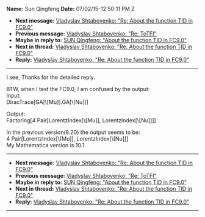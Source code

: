 **Name:** Sun Qingfeng
**Date:** 07/02/15-12:50:11 PM Z

  - **Next message:** [Vladyslav Shtabovenko: "Re: About the function
    TID in FC9.0"](0933.html)
  - **Previous message:** [Vladyslav Shtabovenko: "Re:
    ToTFI"](0931.html)
  - **Maybe in reply to:** [SUN Qingfeng: "About the function TID in
    FC9.0"](0927.html)
  - **Next in thread:** [Vladyslav Shtabovenko: "Re: About the function
    TID in FC9.0"](0933.html)
  - **Reply:** [Vladyslav Shtabovenko: "Re: About the function TID in
    FC9.0"](0933.html)

-----

I see, Thanks for the detailed reply.  

BTW, when I test the FC9.0, I am confused by the output:  
Input:  
DiracTrace[GA[\\[Mu]].GA[\\[Nu]]]  

Output:  
Factoring[4 Pair[LorentzIndex[\\[Mu]],
LorentzIndex[\\[Nu]]]]  

In the previous version(8.20) the output seems to be:  
4 Pair[LorentzIndex[\\[Mu]],
LorentzIndex[\\[Nu]]]  
My Mathematica version is 10.1  

-----

  - **Next message:** [Vladyslav Shtabovenko: "Re: About the function
    TID in FC9.0"](0933.html)
  - **Previous message:** [Vladyslav Shtabovenko: "Re:
    ToTFI"](0931.html)
  - **Maybe in reply to:** [SUN Qingfeng: "About the function TID in
    FC9.0"](0927.html)
  - **Next in thread:** [Vladyslav Shtabovenko: "Re: About the function
    TID in FC9.0"](0933.html)
  - **Reply:** [Vladyslav Shtabovenko: "Re: About the function TID in
    FC9.0"](0933.html)

-----

